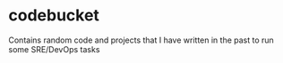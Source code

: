 # codebucket
Contains random code and projects that I have written in the past to run some SRE/DevOps tasks
